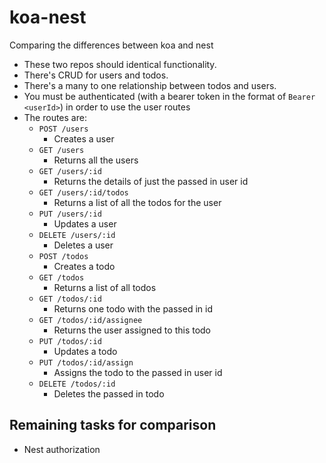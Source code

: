 # koa-nest
Comparing the differences between koa and nest

- These two repos should identical functionality.
- There's CRUD for users and todos.
- There's a many to one relationship between todos and users.
- You must be authenticated (with a bearer token in the format of `Bearer <userId>`) in order to use the user routes
- The routes are:
  - `POST /users`
    - Creates a user
  - `GET /users`
    - Returns all the users
  - `GET /users/:id`
    - Returns the details of just the passed in user id
  - `GET /users/:id/todos`
    - Returns a list of all the todos for the user
  - `PUT /users/:id`
    - Updates a user
  - `DELETE /users/:id`
    - Deletes a user
  - `POST /todos`
    - Creates a todo
  - `GET /todos`
    - Returns a list of all todos
  - `GET /todos/:id`
    - Returns one todo with the passed in id
  - `GET /todos/:id/assignee`
    - Returns the user assigned to this todo
  - `PUT /todos/:id`
    - Updates a todo
  - `PUT /todos/:id/assign`
    - Assigns the todo to the passed in user id
  - `DELETE /todos/:id`
    - Deletes the passed in todo


## Remaining tasks for comparison
- Nest authorization
